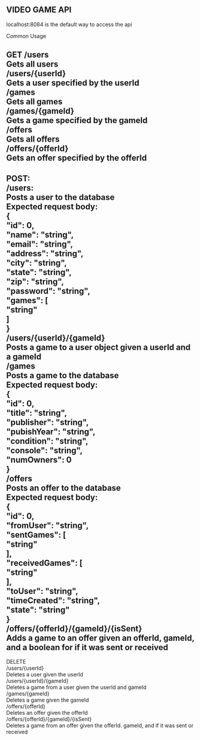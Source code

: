 VIDEO GAME API
----------------------------------------------------------------------------
localhost:8084 is the default way to access the api

Common Usage

  GET
    /users <br />
      Gets all users <br />
    /users/{userId} <br />
      Gets a user specified by the userId <br />
    /games <br />
      Gets all games <br />
    /games/{gameId} <br />
      Gets a game specified by the gameId <br />
    /offers <br />
      Gets all offers <br />
    /offers/{offerId} <br />
      Gets an offer specified by the offerId <br />
-------------------------------------------------------------
  POST: <br />
    /users: <br />
      Posts a user to the database <br />
      Expected request body: <br />
        { <br />
          "id": 0, <br />
          "name": "string", <br />
          "email": "string", <br />
          "address": "string", <br />
          "city": "string", <br />
          "state": "string", <br />
          "zip": "string", <br />
          "password": "string", <br />
          "games": [ <br />
            "string" <br />
          ] <br />
        } <br />
    /users/{userId}/{gameId} <br />
      Posts a game to a user object given a userId and a gameId <br />
    /games <br />
      Posts a game to the database <br />
      Expected request body: <br />
        { <br />
          "id": 0, <br />
          "title": "string", <br />
          "publisher": "string", <br />
          "pubishYear": "string", <br />
          "condition": "string", <br />
          "console": "string", <br />
          "numOwners": 0 <br />
        } <br />
    /offers <br />
      Posts an offer to the database <br />
      Expected request body: <br />
        { <br />
          "id": 0, <br />
          "fromUser": "string", <br />
          "sentGames": [ <br />
            "string" <br />
          ], <br />
          "receivedGames": [ <br />
            "string" <br />
          ], <br />
          "toUser": "string", <br />
          "timeCreated": "string", <br />
          "state": "string" <br />
        } <br />
    /offers/{offerId}/{gameId}/{isSent} <br />
      Adds a game to an offer given an offerId, gameId, and a boolean for if it was sent or received <br />
--------------------------------------------------------------------------------------------------------------
  DELETE <br />
    /users/{userId} <br />
      Deletes a user given the userId <br />
    /users/{userId}/{gameId} <br />
      Deletes a game from a user given the userId and gameId <br />
    /games/{gameId} <br />
      Deletes a game given the gameId <br />
    /offers/{offerId} <br />
      Deletes an offer given the offerId <br />
    /offers/{offerId}/{gameId}/{isSent} <br />
      Deletes a game from an offer given the offerId. gameId, and if it was sent or received <br />
    
